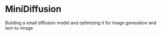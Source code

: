 # MiniDiffusion
Building a small diffusion model and optimizing it for image generation and text-to-image
